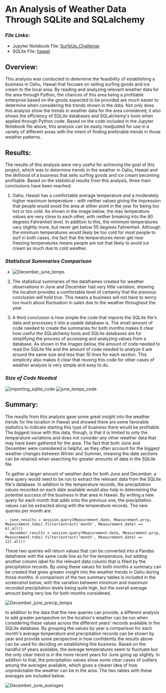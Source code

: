# An Analysis of Weather Data Through SQLite and SQLalchemy

### *File Links*:
- Jupyter Notebook File: [SurfsUp_Challenge](SurfsUp_Challenge.ipynb)
- SQLite File: [hawaii](hawaii.sqlite)

## **Overview**:
This analysis was conducted to determine the feasibility of establishing a business in Oahu, Hawaii that focuses on selling surfing goods and ice cream to the local area. By reading and analyzing relevant weather data for the area through Python, the chances of this area being a profitable enterprise based on the goods expected to be provided are much easier to determine when considering the trends shown in the data. Not only does this analysis show the trends in weather data for the area considered, it also shows the efficiency of SQLite databases and SQLalchemy's tools when applied through Python code. Based on the code included in the Jupyter Notebook file above, this analysis can be easily readjusted for use in a variety of different areas with the intent of finding preferable trends in those weather patterns.

## **Results**:
The results of this analysis were very useful for achieving the goal of this project, which was to determine trends in the weather in Oahu, Hawaii and the liklihood of a business that sells surfing goods and ice cream becoming profitable. Based on the statistical results from this analysis, three main conclusions have been reached:
1. Oahu, Hawaii has a comfortable average temperature and a moderately higher maximum temperature - with neither values giving the impression that people would avoid the area at either point in the year for being too hot or too cold. As shown in the image below, the max temperature values are very close to each other, with neither breaking into the 90 degrees Fahrenheit level. In addition to this, the minimum temperatures vary slightly more, but never get below 55 degrees Fahrenheit. Although the minimum temperatures would likely be too cold for most people to surf in both cases, the fact that the temperatures never get near freezing temperatures means people are not that likely to avoid ice cream as much due to cold weather.

### *Statistical Summaries Comparison*
- ![December_june_temps](December_june_temps.png)

2. The statistical summaries of the dataframes created for weather observations in June and December had very little variation, showing the location provides a comfortable level of certainty that the previous conclusion will hold true. This means a business will not have to worry too much about fluctuation in sales due to the weather throughout the year.

3. A third conclusion is how simple the code that imports the SQLite file's data and processes it into a usable database is. The small amount of code needed to create the summaries for both months makes it clear how useful the SQLalchemy tools and SQLite databases are for simplifying the process of accessing and analyzing values from a database. As shown in the images below, the amount of code needed to read the SQLite file and the amount of code needed to analyze it are around the same size and less than 10 lines for each section. This simplicity also makes it clear that reusing this code for other cases of weather analysis is very simple and easy to do.

### *Size of Code Needed*
![importing_sqlite_code](importing_sqlite_code.png)
![june_temps_code](june_temps_code.png)

## **Summary**:
The results from this analysis gave some great insight into the weather trends for the location in Hawaii and showed there are some favorable statistics to indicate starting this type of business there would be profitable. The biggest issue with this data, though, is that it is limited to only the temperature variations and does not consider any other weather data that may have been gathered for the area. The fact that both June and December were considered is helpful, as they often account for the biggest weather changes between Winter and Summer, meaning the date sections can be retained when searching for greater amounts of data in the SQLite file. 

To gather a larger amount of weather data for both June and December, a new query would need to be run to extract the relevant data from the SQLite file's database. In addition to the temperature records, the precipitation values recorded on each date available would also help in determining the potential success of the business in that area in Hawaii. By writing a new query for each month that adds onto the previous one, the precipitation values can be extracted along with the temperature records. The new queries per month are:
```
- june_results = session.query(Measurement.date, Measurement.prcp, Measurement.tobs).filter(extract('month', Measurement.date) == 6).all()
- december_results = session.query(Measurement.date, Measurement.prcp, Measurement.tobs).filter(extract('month', Measurement.date) == 12).all()
```
These two queries will return values that can be converted into a Pandas dataframe with the same code line as for the temperature, but adding another column label for the relevant data column that is filled by the precipitation records. By using these values for both months a summary can be created that gives greater insight into the weather trends in Oahu during those months. A comparison of the two summary tables is included in the screenshot below, with the variation between minimum and maximum recorded precipitation levels being quite high, but the overall average amount being very low for both months considered.

![December_june_precip_temps](December_june_precip_temps.png)

In addition to the data that the new queries can provide, a different analysis to add greater perspective on the location's weather can be run when considering these values across the different years' records available in the SQLite database. By grouping the values by year a comparison for each month's average temperature and precipitation records can be shown by year and provide some perspective in how confidently the results above can be used for deciding on establishing this business. Based on the handful of years available, the average temperatures seem to fluctuate but the only clear trend is in the more recent years for June going up slightly. In addition to that, the precipitation values show some clear cases of outliers among the averages available, which gives a clearer idea of how unpredictable the weather can be in the area. The two tables with these averages are included below.

![December_june_averages](December_june_averages.png)

